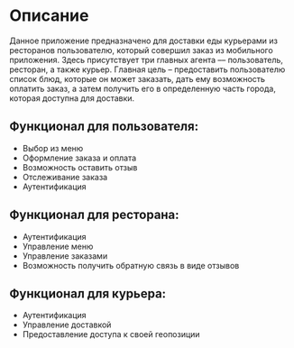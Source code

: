 # Описание 
Данное приложение предназначено для доставки еды курьерами из ресторанов пользователю, который совершил заказ из мобильного приложения. Здесь присутствует три главных агента –– пользователь, ресторан, а также курьер. Главная цель – предоставить пользователю список блюд, которые он может заказать, дать ему возможность оплатить заказ, а затем получить его в определенную часть города, которая доступна для доставки. 

## Функционал для пользователя: 
- Выбор из меню
- Оформление заказа и оплата
- Возможность оставить отзыв
- Отслеживание заказа
- Аутентификация

## Функционал для ресторана:
- Аутентификация
- Управление меню
- Управление заказами
- Возможность получить обратную связь в виде отзывов

## Функционал для курьера:
- Аутентификация
- Управление доставкой
- Предоставление доступа к своей геопозиции
